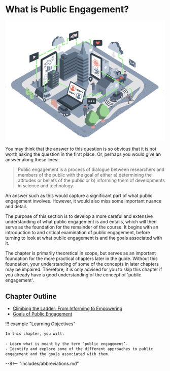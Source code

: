 # What is Public Engagement?

![Image by Johnny Lighthands](../../assets/images/illustrations/sociotechnical_2.png)

You may think that the answer to this question is so obvious that it is not worth asking the question in the first place.
Or, perhaps you would give an answer along these lines:

> Public engagement is a process of dialogue between researchers and members of the public with the goal of either a) determining the attitudes or beliefs of the public or b) informing them of developments in science and technology.

An answer such as this would capture a significant part of what public engagement involves. However, it would also miss some important nuance and detail.

The purpose of this section is to develop a more careful and extensive understanding of what public engagement is and entails, which will then serve as the foundation for the remainder of the course.
It begins with an introduction to and critical examination of public engagement, before turning to look at what public engagement is and the goals associated with it.

The chapter is primarily theoretical in scope, but serves as an important foundation for the more practical chapters later in the guide.
Without this foundation, your understanding of some of the concepts in later chapters may be impaired.
Therefore, it is only advised for you to skip this chapter if you already have a good understanding of the concept of 'public engagement'.

## Chapter Outline

- [Climbing the Ladder: From Informing to Empowering](ladder.md)
- [Goals of Public Engagement](goals.md)

!!! example "Learning Objectives"

    In this chapter, you will:
    
    - Learn what is meant by the term ‘public engagement’.
    - Identify and explore some of the different approaches to public engagement and the goals associated with them.

--8<-- "includes/abbreviations.md"

